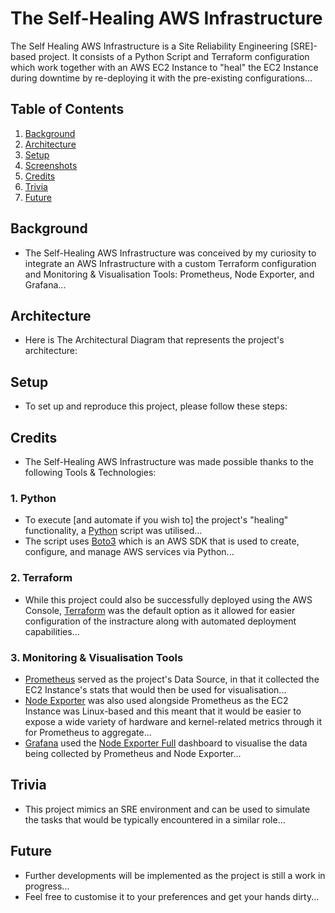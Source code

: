 # The Self-Healing AWS Infrastructure

The Self Healing AWS Infrastructure is a Site Reliability Engineering [SRE]-based project. It consists of a Python Script and Terraform configuration which work together with an AWS EC2 Instance to "heal" the EC2 Instance during downtime by re-deploying it with the pre-existing configurations...

## Table of Contents

1. [Background](#Background)
2. [Architecture](#Architecture)
3. [Setup](#Setup)
4. [Screenshots](#Screenshots)
5. [Credits](#Credits)
6. [Trivia](#Trivia)
7. [Future](#Future)

## Background

- The Self-Healing AWS Infrastructure was conceived by my curiosity to integrate an AWS Infrastructure with a custom Terraform configuration and Monitoring & Visualisation Tools: Prometheus, Node Exporter, and Grafana...

## Architecture

- Here is The Architectural Diagram that represents the project's architecture:


## Setup

- To set up and reproduce this project, please follow these steps:


## Credits

- The Self-Healing AWS Infrastructure was made possible thanks to the following Tools & Technologies:

### 1. Python

- To execute [and automate if you wish to] the project's "healing" functionality, a [Python](https://www.python.org/) script was utilised...
- The script uses [Boto3](https://boto3.amazonaws.com/v1/documentation/api/latest/index.html) which is an AWS SDK that is used to create, configure, and manage AWS services via Python...

### 2. Terraform

- While this project could also be successfully deployed using the AWS Console, [Terraform](https://developer.hashicorp.com/terraform) was the default option as it allowed for easier configuration of the instracture along with automated deployment capabilities...

### 3. Monitoring & Visualisation Tools

- [Prometheus](https://prometheus.io/) served as the project's Data Source, in that it collected the EC2 Instance's stats that would then be used for visualisation...
- [Node Exporter](https://prometheus.io/docs/guides/node-exporter/) was also used alongside Prometheus as the EC2 Instance was Linux-based and this meant that it would be easier to expose a wide variety of hardware and kernel-related metrics through it for Prometheus to aggregate...
- [Grafana](https://grafana.com/) used the [Node Exporter Full](https://grafana.com/grafana/dashboards/1860-node-exporter-full/) dashboard to visualise the data being collected by Prometheus and Node Exporter...

## Trivia

- This project mimics an SRE environment and can be used to simulate the tasks that would be typically encountered in a similar role...

## Future

- Further developments will be implemented as the project is still a work in progress...
- Feel free to customise it to your preferences and get your hands dirty...
